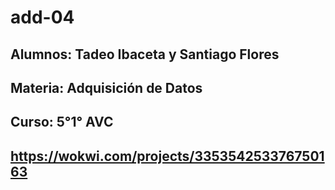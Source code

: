 # add-04
## Alumnos: Tadeo Ibaceta y Santiago Flores
## Materia: Adquisición de Datos
## Curso: 5°1° AVC
## https://wokwi.com/projects/335354253376750163
